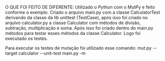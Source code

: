 O QUE FOI FEITO DE DIFERENTE:
Utilizado o Python com o MutPy e feito conforme o exemplo.
Criado o arquivo main.py com a classe CalculatorTest derivando da classe da lib unittest (TestCase), após isso foi criado no arquivo calculator.py
a classe Calculator com métodos de divisão, subtração, multiplicação e soma. Após isso foi criado dentro do main.py métodos para testar esses métodos da classe Calculator.
Logo foi executado os testes.
 
Para executar os testes de mutação foi utilizado esse comando: mut.py --target calculator --unit-test main.py -m
